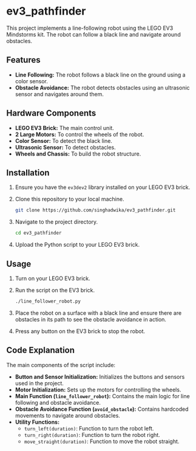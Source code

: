 # ev3_pathfinder
This project implements a line-following robot using the LEGO EV3 Mindstorms kit. The robot can follow a black line and navigate around obstacles.

## Features
- **Line Following:** The robot follows a black line on the ground using a color sensor.
- **Obstacle Avoidance:** The robot detects obstacles using an ultrasonic sensor and navigates around them.

## Hardware Components
- **LEGO EV3 Brick:** The main control unit.
- **2 Large Motors:** To control the wheels of the robot.
- **Color Sensor:** To detect the black line.
- **Ultrasonic Sensor:** To detect obstacles.
- **Wheels and Chassis:** To build the robot structure.

## Installation
1. Ensure you have the `ev3dev2` library installed on your LEGO EV3 brick.
2. Clone this repository to your local machine.

    ```sh
    git clone https://github.com/singhadwika/ev3_pathfinder.git
    ```

3. Navigate to the project directory.

    ```sh
    cd ev3_pathfinder
    ```

4. Upload the Python script to your LEGO EV3 brick.

## Usage
1. Turn on your LEGO EV3 brick.
2. Run the script on the EV3 brick.

    ```sh
    ./line_follower_robot.py
    ```

3. Place the robot on a surface with a black line and ensure there are obstacles in its path to see the obstacle avoidance in action.
4. Press any button on the EV3 brick to stop the robot.

## Code Explanation
The main components of the script include:
- **Button and Sensor Initialization:** Initializes the buttons and sensors used in the project.
- **Motor Initialization:** Sets up the motors for controlling the wheels.
- **Main Function (`line_follower_robot`):** Contains the main logic for line following and obstacle avoidance.
- **Obstacle Avoidance Function (`avoid_obstacle`):** Contains hardcoded movements to navigate around obstacles.
- **Utility Functions:** 
  - `turn_left(duration)`: Function to turn the robot left.
  - `turn_right(duration)`: Function to turn the robot right.
  - `move_straight(duration)`: Function to move the robot straight.
